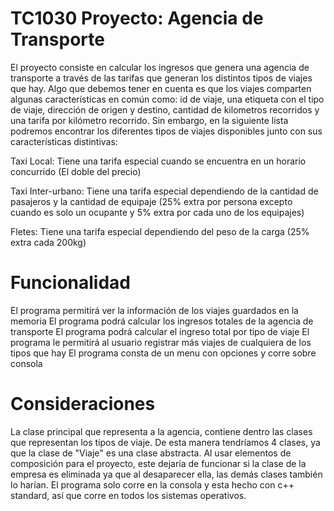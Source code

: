 # TC1030 Proyecto: Agencia de Transporte

El proyecto consiste en calcular los ingresos que genera una agencia de transporte a través de las tarifas que generan los distintos tipos de viajes que hay. Algo que debemos tener en cuenta es que los viajes comparten algunas características en común como: id de viaje, una etiqueta con el tipo de viaje, dirección de origen y destino, cantidad de kilometros recorridos y una tarifa por kilómetro recorrido. Sin embargo, en la siguiente lista podremos encontrar los diferentes tipos de viajes disponibles junto con sus características distintivas:

Taxi Local: Tiene una tarifa especial cuando se encuentra en un horario concurrido (El doble del precio)

Taxi Inter-urbano: Tiene una tarifa especial dependiendo de la cantidad de pasajeros y la cantidad de equipaje (25% extra por persona excepto cuando es solo un ocupante y 5% extra por cada uno de los equipajes)

Fletes: Tiene una tarifa especial dependiendo del peso de la carga (25% extra cada 200kg)

# Funcionalidad
El programa permitirá ver la información de los viajes guardados en la memoria
El programa podrá calcular los ingresos totales de la agencia de transporte
El programa podrá calcular el ingreso total por tipo de viaje
El programa le permitirá al usuario registrar más viajes de cualquiera de los tipos que hay
El programa consta de un menu con opciones y corre sobre consola

# Consideraciones
La clase principal que representa a la agencia, contiene dentro las clases que representan los tipos de viaje. De esta manera tendríamos 4 clases, ya que la clase de "Viaje" es una clase abstracta. Al usar elementos de composición para el proyecto, este dejaría de funcionar si la clase de la empresa es eliminada ya que al desaparecer ella, las demás clases también lo harían.
El programa solo corre en la consola y esta hecho con c++ standard, así que corre en todos los sistemas operativos.
